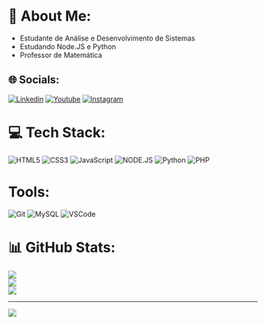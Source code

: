 # 💫 About Me:
 - Estudante de Análise e Desenvolvimento de Sistemas<br>
 - Estudando Node.JS e Python
 - Professor de Matemática

## 🌐 Socials:
[![Linkedin](https://img.shields.io/badge/LinkedIn-0077B5?style=for-the-badge&logo=linkedin&logoColor=white)](https://www.linkedin.com/in/reyskev/) 
[![Youtube](https://img.shields.io/badge/YouTube-FF0000?style=for-the-badge&logo=youtube&logoColor=white)](https://www.youtube.com/channel/UCWGl2SkqNJxoAgYTXvHFWTg) 
[![Instagram](https://img.shields.io/badge/Instagram-E4405F?style=for-the-badge&logo=instagram&logoColor=white)](https://instagram.com/_reyskevin) 


# 💻 Tech Stack:
![HTML5](https://img.shields.io/badge/html5-%23E34F26.svg?style=for-the-badge&logo=html5&logoColor=white) 
![CSS3](https://img.shields.io/badge/css3-%231572B6.svg?style=for-the-badge&logo=css3&logoColor=white) 
![JavaScript](https://img.shields.io/badge/javascript-%23323330.svg?style=for-the-badge&logo=javascript&logoColor=%23F7DF1E) 
![NODE.JS](https://img.shields.io/badge/Node.js-43853D?style=for-the-badge&logo=node.js&logoColor=white)
![Python](https://img.shields.io/badge/python-3670A0?style=for-the-badge&logo=python&logoColor=ffdd54) 
![PHP](https://img.shields.io/badge/php-%23777BB4.svg?style=for-the-badge&logo=php&logoColor=white) 

# Tools:
![Git](https://img.shields.io/badge/GIT-E44C30?style=for-the-badge&logo=git&logoColor=white)
![MySQL](https://img.shields.io/badge/MySQL-005C84?style=for-the-badge&logo=mysql&logoColor=white)
![VSCode](https://img.shields.io/badge/Visual_Studio-5C2D91?style=for-the-badge&logo=visual%20studio&logoColor=white)

# 📊 GitHub Stats:
![](https://github-readme-stats.vercel.app/api?username=KevinReys&theme=dark&hide_border=false&include_all_commits=false&count_private=false)<br/>
![](https://github-readme-streak-stats.herokuapp.com/?user=KevinReys&theme=dark&hide_border=false)<br/>
![](https://github-readme-stats.vercel.app/api/top-langs/?username=KevinReys&theme=dark&hide_border=false&include_all_commits=false&count_private=false&layout=compact)

---
[![](https://visitcount.itsvg.in/api?id=KevinReys&icon=0&color=0)](https://visitcount.itsvg.in)
